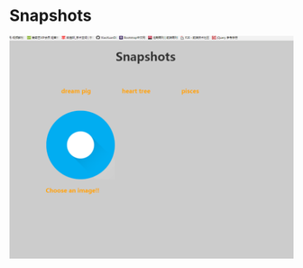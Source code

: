 # Snapshots
![image](https://github.com/XiaoXuanDi/Snapshots/raw/master/Screenshots/1505886483.jpg)
